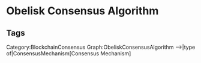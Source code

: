 # Obelisk Consensus Algorithm 

## Tags

Category:BlockchainConsensus
Graph:ObeliskConsensusAlgorithm -->|type of|ConsensusMechanism[Consensus Mechanism]
